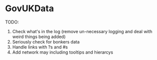 GovUKData
=========

TODO:
1) Check what's in the log (remove un-necessary logging and deal with weird things being added)
2) Seriously check for bonkers data
3) Handle links with ?s and #s
4) Add network may including tooltips and hierarcys
